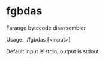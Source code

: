 # fgbdas
Farango bytecode disassembler

Usage: ./fgbdas [\<input\>]

Default input is stdin, output is stdout
